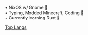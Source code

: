 • NixOS w/ Gnome 🐧<br/>
• Typing, Modded Minecraft, Coding 🤍<br/>
• Currently learning Rust 🦀<br/>

[Top Langs](https://github-readme-stats.vercel.app/api/top-langs/?username=qazerito&layout=compact)
